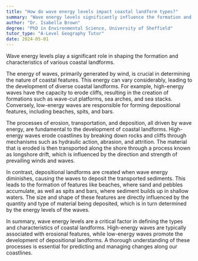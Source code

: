 ```yaml
---
title: "How do wave energy levels impact coastal landform types?"
summary: "Wave energy levels significantly influence the formation and characteristics of different coastal landforms."
author: "Dr. Isabella Brown"
degree: "PhD in Environmental Science, University of Sheffield"
tutor_type: "A-Level Geography Tutor"
date: 2024-05-01
---
```


Wave energy levels play a significant role in shaping the formation and characteristics of various coastal landforms.

The energy of waves, primarily generated by wind, is crucial in determining the nature of coastal features. This energy can vary considerably, leading to the development of diverse coastal landforms. For example, high-energy waves have the capacity to erode cliffs, resulting in the creation of formations such as wave-cut platforms, sea arches, and sea stacks. Conversely, low-energy waves are responsible for forming depositional features, including beaches, spits, and bars.

The processes of erosion, transportation, and deposition, all driven by wave energy, are fundamental to the development of coastal landforms. High-energy waves erode coastlines by breaking down rocks and cliffs through mechanisms such as hydraulic action, abrasion, and attrition. The material that is eroded is then transported along the shore through a process known as longshore drift, which is influenced by the direction and strength of prevailing winds and waves.

In contrast, depositional landforms are created when wave energy diminishes, causing the waves to deposit the transported sediments. This leads to the formation of features like beaches, where sand and pebbles accumulate, as well as spits and bars, where sediment builds up in shallow waters. The size and shape of these features are directly influenced by the quantity and type of material being deposited, which is in turn determined by the energy levels of the waves.

In summary, wave energy levels are a critical factor in defining the types and characteristics of coastal landforms. High-energy waves are typically associated with erosional features, while low-energy waves promote the development of depositional landforms. A thorough understanding of these processes is essential for predicting and managing changes along our coastlines.
    